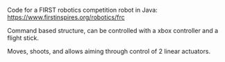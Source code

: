 Code for a FIRST robotics competition robot in Java: https://www.firstinspires.org/robotics/frc


Command based structure, can be controlled with a xbox controller and a flight stick.

Moves, shoots, and allows aiming through control of 2 linear actuators.
